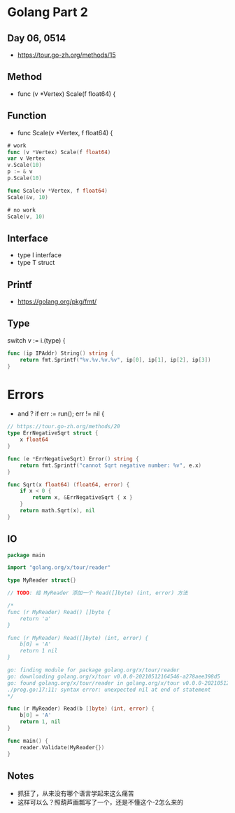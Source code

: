 # Golang Part 2

## Day 06, 0514
- https://tour.go-zh.org/methods/15

## Method
- func (v *Vertex) Scale(f float64) {

## Function
- func Scale(v *Vertex, f float64) {
```go
# work
func (v *Vertex) Scale(f float64)
var v Vertex
v.Scale(10)
p := & v
p.Scale(10)

func Scale(v *Vertex, f float64)
Scale(&v, 10)

# no work
Scale(v, 10)
```

## Interface
- type I interface
- type T struct

## Printf
- https://golang.org/pkg/fmt/

## Type
switch v := i.(type) {
```go
func (ip IPAddr) String() string {
	return fmt.Sprintf("%v.%v.%v.%v", ip[0], ip[1], ip[2], ip[3])
}
```

# Errors
- and ? 	if err := run(); err != nil {
```go
// https://tour.go-zh.org/methods/20
type ErrNegativeSqrt struct {
	x float64
}

func (e *ErrNegativeSqrt) Error() string {
	return fmt.Sprintf("cannot Sqrt negative number: %v", e.x)
}

func Sqrt(x float64) (float64, error) {
	if x < 0 {
		return x, &ErrNegativeSqrt { x }
	}
	return math.Sqrt(x), nil
}
```

## IO
```go
package main

import "golang.org/x/tour/reader"

type MyReader struct{}

// TODO: 给 MyReader 添加一个 Read([]byte) (int, error) 方法

/*
func (r MyReader) Read() []byte {
	return 'a'
}

func (r MyReader) Read([]byte) (int, error) {
	b[0] = 'A'
	return 1 nil
}

go: finding module for package golang.org/x/tour/reader
go: downloading golang.org/x/tour v0.0.0-20210512164546-a278aee398d5
go: found golang.org/x/tour/reader in golang.org/x/tour v0.0.0-20210512164546-a278aee398d5
./prog.go:17:11: syntax error: unexpected nil at end of statement
*/

func (r MyReader) Read(b []byte) (int, error) {
	b[0] = 'A'
	return 1, nil
}

func main() {
	reader.Validate(MyReader{})
}
```

## Notes
- 抓狂了，从来没有哪个语言学起来这么痛苦
- 这样可以么？照葫芦画瓢写了一个，还是不懂这个-2怎么来的



